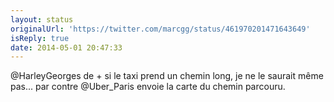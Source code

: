 ```yaml
---
layout: status
originalUrl: 'https://twitter.com/marcgg/status/461970201471643649'
isReply: true
date: 2014-05-01 20:47:33
---
```


@HarleyGeorges de + si le taxi prend un chemin long, je ne le saurait même pas... par contre @Uber_Paris envoie la carte du chemin parcouru.
